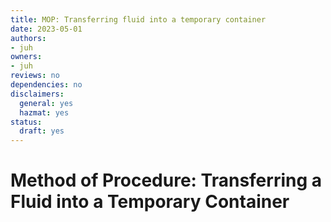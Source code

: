 ```yaml
---
title: MOP: Transferring fluid into a temporary container
date: 2023-05-01
authors:
- juh
owners:
- juh
reviews: no
dependencies: no
disclaimers:
  general: yes
  hazmat: yes
status:
  draft: yes
---
```


# Method of Procedure: Transferring a Fluid into a Temporary Container
